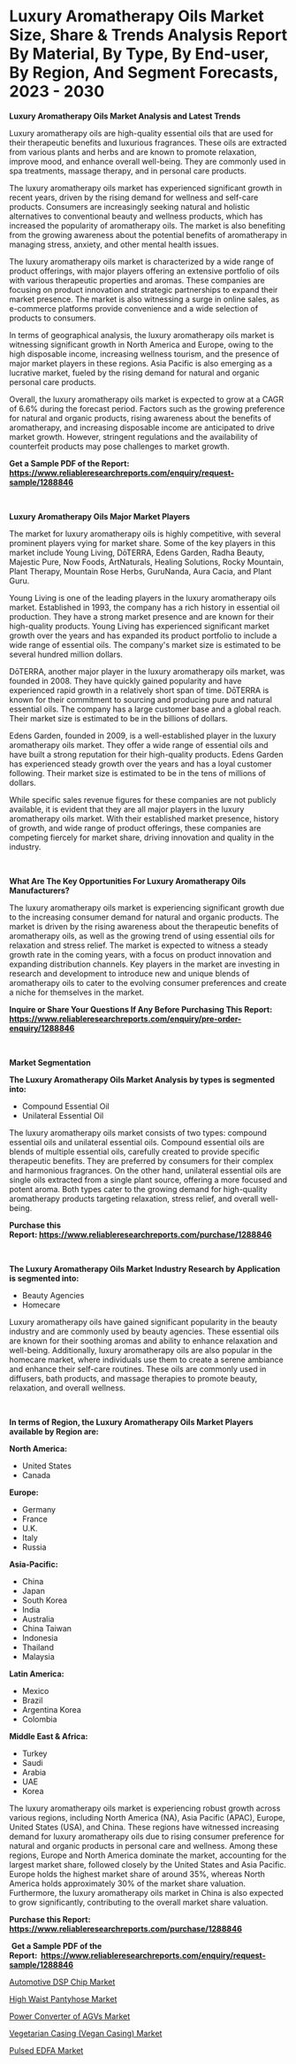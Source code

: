 <p><h1>Luxury Aromatherapy Oils Market Size, Share & Trends Analysis Report By Material, By Type, By End-user, By Region, And Segment Forecasts, 2023 - 2030</h1></p><p><strong>Luxury Aromatherapy Oils Market Analysis and Latest Trends</strong></p>
<p><p>Luxury aromatherapy oils are high-quality essential oils that are used for their therapeutic benefits and luxurious fragrances. These oils are extracted from various plants and herbs and are known to promote relaxation, improve mood, and enhance overall well-being. They are commonly used in spa treatments, massage therapy, and in personal care products.</p><p>The luxury aromatherapy oils market has experienced significant growth in recent years, driven by the rising demand for wellness and self-care products. Consumers are increasingly seeking natural and holistic alternatives to conventional beauty and wellness products, which has increased the popularity of aromatherapy oils. The market is also benefiting from the growing awareness about the potential benefits of aromatherapy in managing stress, anxiety, and other mental health issues.</p><p>The luxury aromatherapy oils market is characterized by a wide range of product offerings, with major players offering an extensive portfolio of oils with various therapeutic properties and aromas. These companies are focusing on product innovation and strategic partnerships to expand their market presence. The market is also witnessing a surge in online sales, as e-commerce platforms provide convenience and a wide selection of products to consumers.</p><p>In terms of geographical analysis, the luxury aromatherapy oils market is witnessing significant growth in North America and Europe, owing to the high disposable income, increasing wellness tourism, and the presence of major market players in these regions. Asia Pacific is also emerging as a lucrative market, fueled by the rising demand for natural and organic personal care products.</p><p>Overall, the luxury aromatherapy oils market is expected to grow at a CAGR of 6.6% during the forecast period. Factors such as the growing preference for natural and organic products, rising awareness about the benefits of aromatherapy, and increasing disposable income are anticipated to drive market growth. However, stringent regulations and the availability of counterfeit products may pose challenges to market growth.</p></p>
<p><strong>Get a Sample PDF of the Report:&nbsp; <a href="https://www.reliableresearchreports.com/enquiry/request-sample/1288846">https://www.reliableresearchreports.com/enquiry/request-sample/1288846</a></strong></p>
<p>&nbsp;</p>
<p><strong>Luxury Aromatherapy Oils Major Market Players</strong></p>
<p><p>The market for luxury aromatherapy oils is highly competitive, with several prominent players vying for market share. Some of the key players in this market include Young Living, DōTERRA, Edens Garden, Radha Beauty, Majestic Pure, Now Foods, ArtNaturals, Healing Solutions, Rocky Mountain, Plant Therapy, Mountain Rose Herbs, GuruNanda, Aura Cacia, and Plant Guru.</p><p>Young Living is one of the leading players in the luxury aromatherapy oils market. Established in 1993, the company has a rich history in essential oil production. They have a strong market presence and are known for their high-quality products. Young Living has experienced significant market growth over the years and has expanded its product portfolio to include a wide range of essential oils. The company's market size is estimated to be several hundred million dollars.</p><p>DōTERRA, another major player in the luxury aromatherapy oils market, was founded in 2008. They have quickly gained popularity and have experienced rapid growth in a relatively short span of time. DōTERRA is known for their commitment to sourcing and producing pure and natural essential oils. The company has a large customer base and a global reach. Their market size is estimated to be in the billions of dollars.</p><p>Edens Garden, founded in 2009, is a well-established player in the luxury aromatherapy oils market. They offer a wide range of essential oils and have built a strong reputation for their high-quality products. Edens Garden has experienced steady growth over the years and has a loyal customer following. Their market size is estimated to be in the tens of millions of dollars.</p><p>While specific sales revenue figures for these companies are not publicly available, it is evident that they are all major players in the luxury aromatherapy oils market. With their established market presence, history of growth, and wide range of product offerings, these companies are competing fiercely for market share, driving innovation and quality in the industry.</p></p>
<p>&nbsp;</p>
<p><strong>What Are The Key Opportunities For Luxury Aromatherapy Oils Manufacturers?</strong></p>
<p><p>The luxury aromatherapy oils market is experiencing significant growth due to the increasing consumer demand for natural and organic products. The market is driven by the rising awareness about the therapeutic benefits of aromatherapy oils, as well as the growing trend of using essential oils for relaxation and stress relief. The market is expected to witness a steady growth rate in the coming years, with a focus on product innovation and expanding distribution channels. Key players in the market are investing in research and development to introduce new and unique blends of aromatherapy oils to cater to the evolving consumer preferences and create a niche for themselves in the market.</p></p>
<p><strong>Inquire or Share Your Questions If Any Before Purchasing This Report: <a href="https://www.reliableresearchreports.com/enquiry/pre-order-enquiry/1288846">https://www.reliableresearchreports.com/enquiry/pre-order-enquiry/1288846</a></strong></p>
<p>&nbsp;</p>
<p><strong>Market Segmentation</strong></p>
<p><strong>The Luxury Aromatherapy Oils Market Analysis by types is segmented into:</strong></p>
<p><ul><li>Compound Essential Oil</li><li>Unilateral Essential Oil</li></ul></p>
<p><p>The luxury aromatherapy oils market consists of two types: compound essential oils and unilateral essential oils. Compound essential oils are blends of multiple essential oils, carefully created to provide specific therapeutic benefits. They are preferred by consumers for their complex and harmonious fragrances. On the other hand, unilateral essential oils are single oils extracted from a single plant source, offering a more focused and potent aroma. Both types cater to the growing demand for high-quality aromatherapy products targeting relaxation, stress relief, and overall well-being.</p></p>
<p><strong>Purchase this Report:&nbsp;<a href="https://www.reliableresearchreports.com/purchase/1288846">https://www.reliableresearchreports.com/purchase/1288846</a></strong></p>
<p>&nbsp;</p>
<p><strong>The Luxury Aromatherapy Oils Market Industry Research by Application is segmented into:</strong></p>
<p><ul><li>Beauty Agencies</li><li>Homecare</li></ul></p>
<p><p>Luxury aromatherapy oils have gained significant popularity in the beauty industry and are commonly used by beauty agencies. These essential oils are known for their soothing aromas and ability to enhance relaxation and well-being. Additionally, luxury aromatherapy oils are also popular in the homecare market, where individuals use them to create a serene ambiance and enhance their self-care routines. These oils are commonly used in diffusers, bath products, and massage therapies to promote beauty, relaxation, and overall wellness.</p></p>
<p>&nbsp;</p>
<p><strong>In terms of Region, the Luxury Aromatherapy Oils Market Players available by Region are:</strong></p>
<p>
    <p> <strong> North America: </strong>
        <ul>
            <li>United States</li>
            <li>Canada</li>
        </ul>
        </p> 
    <p> <strong> Europe: </strong>
        <ul>
            <li>Germany</li>
            <li>France</li>
            <li>U.K.</li>
            <li>Italy</li>
            <li>Russia</li>
        </ul>
        </p> 
    <p> <strong> Asia-Pacific: </strong>
        <ul>
            <li>China</li>
            <li>Japan</li>
            <li>South Korea</li>
            <li>India</li>
            <li>Australia</li>
            <li>China Taiwan</li>
            <li>Indonesia</li>
            <li>Thailand</li>
            <li>Malaysia</li>
        </ul>
        </p> 
    <p> <strong> Latin America: </strong>
        <ul>
            <li>Mexico</li>
            <li>Brazil</li>
            <li>Argentina Korea</li>
            <li>Colombia</li>
        </ul>
        </p> 
    <p> <strong> Middle East & Africa: </strong>
        <ul>
            <li>Turkey</li>
            <li>Saudi</li>
            <li>Arabia</li>
            <li>UAE</li>
            <li>Korea</li>
        </ul>
    </p>
    </p>
<p><p>The luxury aromatherapy oils market is experiencing robust growth across various regions, including North America (NA), Asia Pacific (APAC), Europe, United States (USA), and China. These regions have witnessed increasing demand for luxury aromatherapy oils due to rising consumer preference for natural and organic products in personal care and wellness. Among these regions, Europe and North America dominate the market, accounting for the largest market share, followed closely by the United States and Asia Pacific. Europe holds the highest market share of around 35%, whereas North America holds approximately 30% of the market share valuation. Furthermore, the luxury aromatherapy oils market in China is also expected to grow significantly, contributing to the overall market share valuation.</p></p>
<p><strong>Purchase this Report: <a href="https://www.reliableresearchreports.com/purchase/1288846">https://www.reliableresearchreports.com/purchase/1288846</a></strong></p>
<p>&nbsp;<strong>Get a Sample PDF of the Report:&nbsp;&nbsp;<a href="https://www.reliableresearchreports.com/enquiry/request-sample/1288846">https://www.reliableresearchreports.com/enquiry/request-sample/1288846</a></strong></p>
<p><strong></strong></p>
<p><p><a href="https://medium.com/@adibooy632501/automotive-dsp-chip-market-the-key-to-successful-business-strategy-forecast-till-2030-c2742741fab7">Automotive DSP Chip Market</a></p><p><a href="https://www.linkedin.com/pulse/decoding-high-waist-pantyhose-market-deep-dive-latest-trends-hn1ge/">High Waist Pantyhose Market</a></p><p><a href="https://github.com/abbypearson7765/Market-Research-Report-List-1/blob/main/power-converter-of-agvs-market.md">Power Converter of AGVs Market</a></p><p><a href="https://github.com/dziulagalemab/Market-Research-Report-List-1/blob/main/vegetarian-casing-vegan-casing-market.md">Vegetarian Casing (Vegan Casing) Market</a></p><p><a href="https://medium.com/@fitanstorm7845/pulsed-edfa-market-outlook-industry-overview-and-forecast-2023-to-2030-493d4788d5a4">Pulsed EDFA Market</a></p></p>